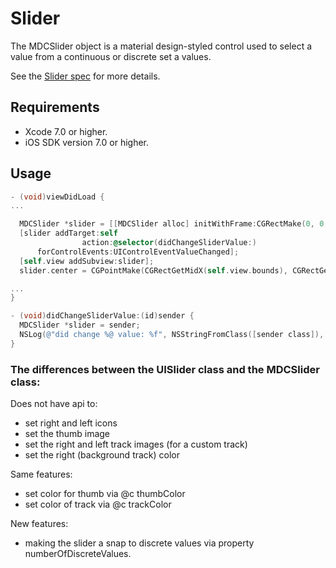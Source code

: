 # Slider

The MDCSlider object is a material design-styled control used to select a value from a continuous or discrete set a values.

See the [Slider spec](https://www.google.com/design/spec/components/sliders.html) for more details.

## Requirements

- Xcode 7.0 or higher.
- iOS SDK version 7.0 or higher.

## Usage

```objectivec
- (void)viewDidLoad {
...

  MDCSlider *slider = [[MDCSlider alloc] initWithFrame:CGRectMake(0, 0, 100, 27)];
  [slider addTarget:self
                action:@selector(didChangeSliderValue:)
      forControlEvents:UIControlEventValueChanged];
  [self.view addSubview:slider];
  slider.center = CGPointMake(CGRectGetMidX(self.view.bounds), CGRectGetMidY(self.view.bounds) - 2 * slider.frame.size.height);

...
}

- (void)didChangeSliderValue:(id)sender {
  MDCSlider *slider = sender;
  NSLog(@"did change %@ value: %f", NSStringFromClass([sender class]), slider.value);
}
```

### The differences between the UISlider class and the MDCSlider class:

Does not have api to:

*    set right and left icons
*    set the thumb image
*    set the right and left track images (for a custom track)
*    set the right (background track) color

Same features:

*    set color for thumb via @c thumbColor
*    set color of track via @c trackColor

New features:

*    making the slider a snap to discrete values via property numberOfDiscreteValues.
